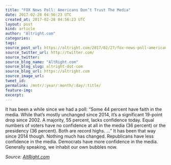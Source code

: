 ```yaml
---
title: "FOX News Poll: Americans Don’t Trust The Media"
date: 2017-02-28 04:56:23 UTC
created_at: 2017-02-28 04:56:23 UTC
layout: post
kind: article
author: "Altright.com"
categories: 
tags: 
source_post_url: https://altright.com/2017/02/27/fox-news-poll-americans-dont-trust-the-media/
source_twitter_url: http://twitter.com/
source_twitter: 
source_blog_name: "AltRight.com"
source_blog_slug: altright-dot-com
source_blog_url: https://altright.com
source_image_url: 
tweet_id:
permalink: /mntr/:year/:month/:day/:title/
feature-img: 
excerpt:
---
```

It has been a while since we had a poll: “Some 44 percent have faith in the media. While that’s mostly unchanged since 2014, it’s a significant 19-point drop since 2002. A majority, 55 percent, lacks confidence today. Equal numbers of voters have no confidence at all in the media (36 percent) or the presidency (36 percent). Both are record highs. …” It has been that way since 2014 though. Nothing much has changed. Republicans have less confidence in the media. Democrats have more confidence in the media. Generally speaking, we inhabit our own bubbles now.<div class="">
    <i>Source: <a href="https://altright.com">AltRight.com</a></i>
</div>
